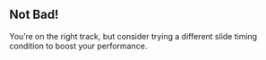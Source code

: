 ## Not Bad!  

You’re on the right track, but consider trying a different slide timing condition to boost your performance.